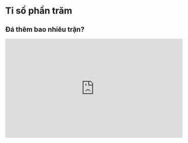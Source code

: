 # Tỉ số phần trăm
## Đá thêm bao nhiêu trận?
<iframe width="560" height="315" src="https://www.youtube.com/embed/bz2c_wGULHg?si=eqg48KI99bo7gfzh" title="YouTube video player" frameborder="0" allow="accelerometer; autoplay; clipboard-write; encrypted-media; gyroscope; picture-in-picture; web-share" referrerpolicy="strict-origin-when-cross-origin" allowfullscreen></iframe>